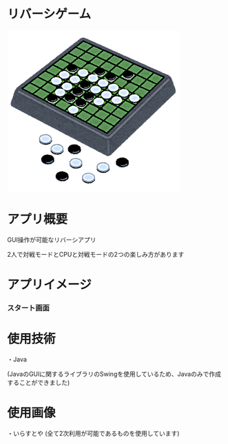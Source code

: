 # リバーシゲーム
![リバーシ画像](images/othello_game.png)

# アプリ概要
GUI操作が可能なリバーシアプリ

2人で対戦モードとCPUと対戦モードの2つの楽しみ方があります

# アプリイメージ
### スタート画面


# 使用技術
・Java

(JavaのGUIに関するライブラリのSwingを使用しているため、Javaのみで作成することができました)

# 使用画像
・いらすとや
(全て2次利用が可能であるものを使用しています)
